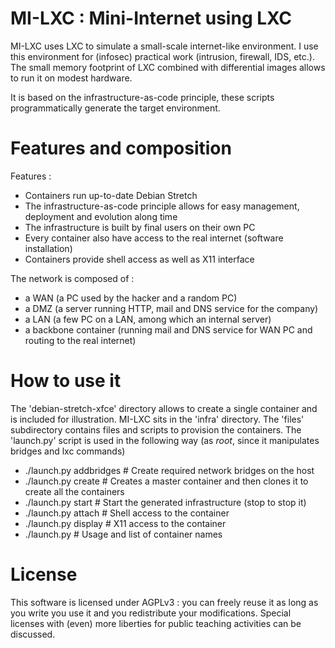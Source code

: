 # MI-LXC : Mini-Internet using LXC

MI-LXC uses LXC to simulate a small-scale internet-like environment. I use this environment for (infosec) practical work (intrusion, firewall, IDS, etc.). The small memory footprint of LXC combined with differential images allows to run it on modest hardware.

It is based on the infrastructure-as-code principle, these scripts programmatically generate the target environment.

# Features and composition

Features :

* Containers run up-to-date Debian Stretch
* The infrastructure-as-code principle allows for easy management, deployment and evolution along time
* The infrastructure is built by final users on their own PC
* Every container also have access to the real internet (software installation)
* Containers provide shell access as well as X11 interface

The network is composed of :

* a WAN (a PC used by the hacker and a random PC)
* a DMZ (a server running HTTP, mail and DNS service for the company)
* a LAN (a few PC on a LAN, among which an internal server)
* a backbone container (running mail and DNS service for WAN PC and routing to the real internet) 


# How to use it

The 'debian-stretch-xfce' directory allows to create a single container and is included for illustration. MI-LXC sits in the 'infra' directory. The 'files' subdirectory contains files and scripts to provision the containers. The 'launch.py' script is used in the following way (as *root*, since it manipulates bridges and lxc commands)

* ./launch.py addbridges     # Create required network bridges on the host
* ./launch.py create         # Creates a master container and then clones it to create all the containers
* ./launch.py start          # Start the generated infrastructure  (stop to stop it)
* ./launch.py attach <name>  # Shell access to the container <name>
* ./launch.py display <name> # X11 access to the container <name>
* ./launch.py                # Usage and list of container names


# License
This software is licensed under AGPLv3 : you can freely reuse it as long as you write you use it and you redistribute your modifications. Special licenses with (even) more liberties for public teaching activities can be discussed.
